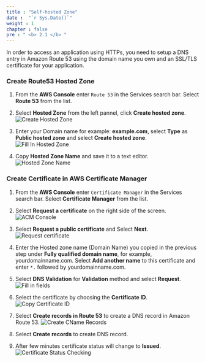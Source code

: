 ```yaml
---
title : "Self-hosted Zone"
date :  "`r Sys.Date()`" 
weight : 1
chapter : false
pre : " <b> 2.1 </b> "
---
```


In order to access an application using HTTPs, you need to setup a DNS entry in Amazon Route 53 using the domain name you own and an SSL/TLS certificate for your application.

### Create Route53 Hosted Zone
1. From the **AWS Console** enter `Route 53` in the Services search bar. Select **Route 53** from the list.
2. Select **Hosted Zone** from the left pannel, click **Create hosted zone**.
![Create Hosted Zone](/images/2/1/0001.png?featherlight=false&width=70pc)

3. Enter your Domain name for example: **example.com**, select **Type** as **Public hosted zone** and select **Create hosted zone**.
![Fill In Hosted Zone](/images/2/1/0002.png?featherlight=false&width=70pc)

4. Copy **Hosted Zone Name** and save it to a text editor.
![Hosted Zone Name](/images/2/1/0003.png?featherlight=false&width=70pc)

### Create Certificate in AWS Certificate Manager
1. From the **AWS Console** enter `Certificate Manager` in the Services search bar. Select **Certificate Manager** from the list.
2. Select **Request a certificate** on the right side of the screen.
![ACM Console](/images/2/1/0004.png?featherlight=false&width=70pc)

3. Select **Request a public certificate** and Select **Next**.
![Request certificate](/images/2/1/0005.png?featherlight=false&width=70pc)

4. Enter the Hosted zone name (Domain Name) you copied in the previous step under **Fully qualified domain name**, for example, yourdomainname.com. Select **Add another name** to this certificate and enter `*.` followed by yourdomainname.com.

5. Select **DNS Validation** for **Validation** method and select **Request**.
![Fill in fields](/images/2/1/0006.png?featherlight=false&width=70pc)

6. Select the certificate by choosing the **Certificate ID**.
![Copy Certificate ID](/images/2/1/0007.png?featherlight=false&width=70pc)

7. Select **Create records in Route 53** to create a DNS record in Amazon Route 53.
![Create CName Records](/images/2/1/0008.png?featherlight=false&width=70pc)

8. Select **Create records** to create DNS record.

9. After few minutes certificate status will change to **Issued**.
![Certificate Status Checking](/images/2/1/0009.png?featherlight=false&width=70pc)
